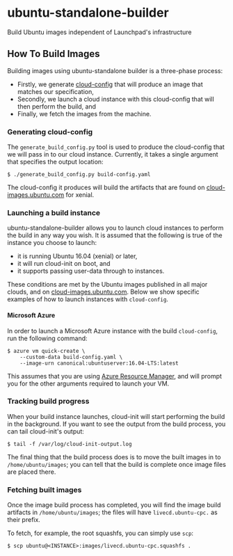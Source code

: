 # ubuntu-standalone-builder
Build Ubuntu images independent of Launchpad's infrastructure

## How To Build Images

Building images using ubuntu-standalone builder is a three-phase process:

* Firstly, we generate
  [cloud-config](http://cloudinit.readthedocs.io/en/latest/topics/format.html#cloud-config-data)
  that will produce an image that matches our specification,
* Secondly, we launch a cloud instance with this cloud-config that will
  then perform the build, and
* Finally, we fetch the images from the machine.

### Generating cloud-config

The `generate_build_config.py` tool is used to produce the cloud-config
that we will pass in to our cloud instance.  Currently, it takes a
single argument that specifies the output location:

```
$ ./generate_build_config.py build-config.yaml
```

The cloud-config it produces will build the artifacts that are found on
[cloud-images.ubuntu.com](http://cloud-images.ubuntu.com) for xenial.

### Launching a build instance

ubuntu-standalone-builder allows you to launch cloud instances to
perform the build in any way you wish.  It is assumed that the
following is true of the instance you choose to launch:

* it is running Ubuntu 16.04 (xenial) or later,
* it will run cloud-init on boot, and
* it supports passing user-data through to instances.

These conditions are met by the Ubuntu images published in all major
clouds, and on
[cloud-images.ubuntu.com](http://cloud-images.ubuntu.com).  Below we
show specific examples of how to launch instances with `cloud-config`.

#### Microsoft Azure

In order to launch a Microsoft Azure instance with the build
`cloud-config`, run the following command:

```
$ azure vm quick-create \
    --custom-data build-config.yaml \
    --image-urn canonical:ubuntuserver:16.04-LTS:latest
```

This assumes that you are using [Azure Resource
Manager](https://docs.microsoft.com/en-us/azure/azure-resource-manager/resource-group-overview),
and will prompt you for the other arguments required to launch your VM.

### Tracking build progress

When your build instance launches, cloud-init will start performing the
build in the background.  If you want to see the output from the build
process, you can tail cloud-init's output:

```
$ tail -f /var/log/cloud-init-output.log
```

The final thing that the build process does is to move the built images
in to `/home/ubuntu/images`; you can tell that the build is complete
once image files are placed there.

### Fetching built images

Once the image build process has completed, you will find the image
build artifacts in `/home/ubuntu/images`; the files will have
`livecd.ubuntu-cpc.` as their prefix.

To fetch, for example, the root squashfs, you can simply use `scp`:

```
$ scp ubuntu@<INSTANCE>:images/livecd.ubuntu-cpc.squashfs .
```
